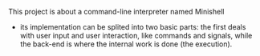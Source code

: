This project is about a command-line interpreter named Minishell
* its implementation can be splited into two basic parts: the first deals with user input and user interaction, like commands and signals, while the back-end is where the internal work is done (the execution).